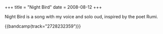 +++
title = "Night Bird"
date = 2008-08-12
+++

Night Bird is a song with my voice and solo oud, inspired by the poet Rumi.

{{bandcamp(track="2728232359")}}
